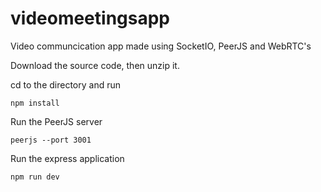 # videomeetingsapp
Video communcication app made using SocketIO, PeerJS and WebRTC's

Download the source code, then unzip it.

cd to the directory and run

```
npm install
```

Run the PeerJS server

```
peerjs --port 3001
```

Run the express application

```
npm run dev
```
